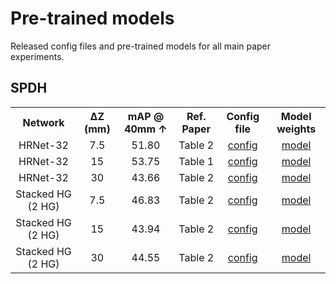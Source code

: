 # Pre-trained models
Released config files and pre-trained models for all main paper experiments.

## SPDH

<table>
<!-- TABLE BODY -->
<tbody>

<!-- TABLE HEADER -->
<tr>
<th valign="center">Network</th>
<th valign="center">&#916;Z (mm)</th>
<th valign="center">mAP @ 40mm &#8593;</th>
<th valign="center">Ref. Paper</th>
<th valign="center">Config file</th>
<th valign="center">Model weights</th>
</tr>

<!-- TABLE CONTENT -->
<tr>
<td align="center">HRNet-32</td>
<td align="center">7.5</td>
<td align="center">51.80</td>
<td align="center">Table 2</td>
<td align="center"><a href="https://ailb-web.ing.unimore.it/publicfiles/drive/RA-L 2022 RPE/pretrained_weigths/SPDH/Table 2/HRNet-32 7.5mm/HRNet_test_real_7_5mm.json">config</a></td>
<td align="center"><a href="https://ailb-web.ing.unimore.it/publicfiles/drive/RA-L 2022 RPE/pretrained_weigths/SPDH/Table 2/HRNet-32 7.5mm/best_checkpoint.pth">model</a></td>
</tr>
<tr>
<td align="center">HRNet-32</td>
<td align="center">15</td>
<td align="center">53.75</td>
<td align="center">Table 1</td>
<td align="center"><a href="https://ailb-web.ing.unimore.it/publicfiles/drive/RA-L 2022 RPE/pretrained_weigths/SPDH/Table 1/HRNet-32/HRNet_test_real.json">config</a></td>
<td align="center"><a href="https://ailb-web.ing.unimore.it/publicfiles/drive/RA-L 2022 RPE/pretrained_weigths/SPDH/Table 1/HRNet-32/best_checkpoint.pth">model</a></td>
</tr>
<tr>
<td align="center">HRNet-32</td>
<td align="center">30</td>
<td align="center">43.66</td>
<td align="center">Table 2</td>
<td align="center"><a href="https://ailb-web.ing.unimore.it/publicfiles/drive/RA-L 2022 RPE/pretrained_weigths/SPDH/Table 2/HRNet-32 30mm/HRNet_test_real_30mm.json">config</a></td>
<td align="center"><a href="https://ailb-web.ing.unimore.it/publicfiles/drive/RA-L 2022 RPE/pretrained_weigths/SPDH/Table 2/HRNet-32 30mm/best_checkpoint.pth">model</a></td>
</tr>
<tr>
<td align="center">Stacked HG (2 HG)</td>
<td align="center">7.5</td>
<td align="center">46.83</td>
<td align="center">Table 2</td>
<td align="center"><a href="https://ailb-web.ing.unimore.it/publicfiles/drive/RA-L 2022 RPE/pretrained_weigths/SPDH/Table 2/Stacked HG 7.5mm/SH_S2_test_real_7_5mm.json">config</a></td>
<td align="center"><a href="https://ailb-web.ing.unimore.it/publicfiles/drive/RA-L 2022 RPE/pretrained_weigths/SPDH/Table 2/Stacked HG 7.5mm/best_checkpoint.pth">model</a></td>
</tr>
<tr>
<td align="center">Stacked HG (2 HG)</td>
<td align="center">15</td>
<td align="center">43.94</td>
<td align="center">Table 2</td>
<td align="center"><a href="https://ailb-web.ing.unimore.it/publicfiles/drive/RA-L 2022 RPE/pretrained_weigths/SPDH/Table 2/Stacked HG 15mm/SH_S2_test_real.json">config</a></td>
<td align="center"><a href="https://ailb-web.ing.unimore.it/publicfiles/drive/RA-L 2022 RPE/pretrained_weigths/SPDH/Table 2/Stacked HG 15mm/best_checkpoint.pth">model</a></td>
</tr>
<tr>
<td align="center">Stacked HG (2 HG)</td>
<td align="center">30</td>
<td align="center">44.55</td>
<td align="center">Table 2</td>
<td align="center"><a href="https://ailb-web.ing.unimore.it/publicfiles/drive/RA-L 2022 RPE/pretrained_weigths/SPDH/Table 2/Stacked HG 30mm/SH_S2_test_real_30mm.json">config</a></td>
<td align="center"><a href="https://ailb-web.ing.unimore.it/publicfiles/drive/RA-L 2022 RPE/pretrained_weigths/SPDH/Table 2/Stacked HG 30mm/best_checkpoint.pth">model</a></td>
</tr>
</tbody>
</table>

[//]: # (## Competitors)

[//]: # ()
[//]: # (<table>)

[//]: # (<!-- TABLE BODY -->)

[//]: # (<tbody>)

[//]: # ()
[//]: # (<!-- TABLE HEADER -->)

[//]: # (<tr>)

[//]: # (<th valign="center">Approach</th>)

[//]: # (<th valign="center">Network</th>)

[//]: # (<th valign="center">&#916;Z &#40;mm&#41;</th>)

[//]: # (<th valign="center">mAP @ 40mm &#8593;</th>)

[//]: # (<th valign="center">Ref. Paper</th>)

[//]: # (<th valign="center">Config file</th>)

[//]: # (<th valign="center">Model weights</th>)

[//]: # (</tr>)

[//]: # ()
[//]: # (<!-- TABLE CONTENT -->)

[//]: # (<tr>)

[//]: # (<td align="center">2D to 3D from depth</td>)

[//]: # (<td align="center">Stacked HG &#40;1 HG&#41;</td>)

[//]: # (<td align="center">15</td>)

[//]: # (<td align="center">8.98</td>)

[//]: # (<td align="center">Table 1</td>)

[//]: # (<td align="center"><a href="#">config</a></td>)

[//]: # (<td align="center"><a href="#">model</a></td>)

[//]: # (</tr>)

[//]: # (<tr>)

[//]: # (<td align="center">2D to 3D from depth</td>)

[//]: # (<td align="center">Stacked HG &#40;2 HG&#41;</td>)

[//]: # (<td align="center">15</td>)

[//]: # (<td align="center">10.13</td>)

[//]: # (<td align="center">Table 1</td>)

[//]: # (<td align="center"><a href="#">config</a></td>)

[//]: # (<td align="center"><a href="#">model</a></td>)

[//]: # (</tr>)

[//]: # (<tr>)

[//]: # (<td align="center">2D to 3D from depth</td>)

[//]: # (<td align="center">FPM &#40;MobileNet&#41;</td>)

[//]: # (<td align="center">15</td>)

[//]: # (<td align="center">9.83</td>)

[//]: # (<td align="center">Table 1</td>)

[//]: # (<td align="center"><a href="#">config</a></td>)

[//]: # (<td align="center"><a href="#">model</a></td>)

[//]: # (</tr>)

[//]: # (<tr>)

[//]: # (<td align="center">2D to 3D from depth</td>)

[//]: # (<td align="center">FPM &#40;SqueezeNet&#41;</td>)

[//]: # (<td align="center">15</td>)

[//]: # (<td align="center">10.84</td>)

[//]: # (<td align="center">Table 1</td>)

[//]: # (<td align="center"><a href="#">config</a></td>)

[//]: # (<td align="center"><a href="#">model</a></td>)

[//]: # (</tr>)

[//]: # (<tr>)

[//]: # (<td align="center">2D to 3D from depth</td>)

[//]: # (<td align="center">HRNet-32</td>)

[//]: # (<td align="center">15</td>)

[//]: # (<td align="center">12.52</td>)

[//]: # (<td align="center">Table 1</td>)

[//]: # (<td align="center"><a href="#">config</a></td>)

[//]: # (<td align="center"><a href="#">model</a></td>)

[//]: # (</tr>)

[//]: # (<tr>)

[//]: # (<td align="center">2D to 3D from depth</td>)

[//]: # (<td align="center">HRNet-48</td>)

[//]: # (<td align="center">15</td>)

[//]: # (<td align="center">12.15</td>)

[//]: # (<td align="center">Table 1</td>)

[//]: # (<td align="center"><a href="#">config</a></td>)

[//]: # (<td align="center"><a href="#">model</a></td>)

[//]: # (</tr>)

[//]: # (<tr>)

[//]: # (<td align="center">3D regression</td>)

[//]: # (<td align="center">ResNet-18</td>)

[//]: # (<td align="center">15</td>)

[//]: # (<td align="center">9.40</td>)

[//]: # (<td align="center">Table 1</td>)

[//]: # (<td align="center"><a href="#">config</a></td>)

[//]: # (<td align="center"><a href="#">model</a></td>)

[//]: # (</tr>)

[//]: # (<tr>)

[//]: # (<td align="center">2D to 3D lifting</td>)

[//]: # (<td align="center">Martinez et al.</td>)

[//]: # (<td align="center">15</td>)

[//]: # (<td align="center">26.96</td>)

[//]: # (<td align="center">Table 1</td>)

[//]: # (<td align="center"><a href="#">config</a></td>)

[//]: # (<td align="center"><a href="#">model</a></td>)

[//]: # (</tr>)

[//]: # (<tr>)

[//]: # (<td align="center">Volumetric heatmaps</td>)

[//]: # (<td align="center">Pavlakos et al.</td>)

[//]: # (<td align="center">15</td>)

[//]: # (<td align="center">18.15</td>)

[//]: # (<td align="center">Table 1</td>)

[//]: # (<td align="center"><a href="#">config</a></td>)

[//]: # (<td align="center"><a href="#">model</a></td>)

[//]: # (</tr>)

[//]: # (</tbody>)

[//]: # (</table>)

